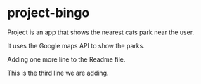 # project-bingo
Project is an app that shows the nearest cats park near the user.

It uses the Google maps API to show the parks.

Adding one more line to the Readme file.

This is the third line we are adding.